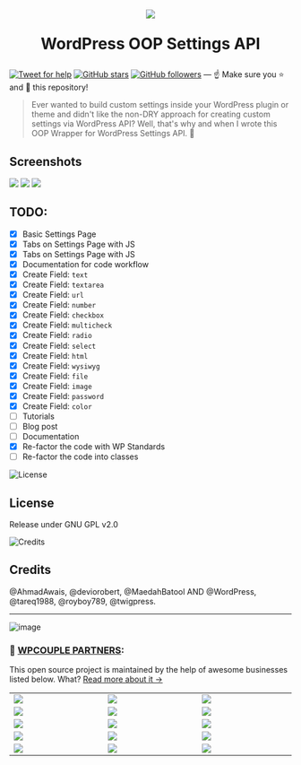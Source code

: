 <h1 align="center">
  <img src="https://i.imgur.com/gVEqftv.jpg" />

  WordPress OOP Settings API

</h1>


[![Tweet for help](https://img.shields.io/twitter/follow/mrahmadawais.svg?style=social&label=Tweet%20@MrAhmadAwais)](https://twitter.com/mrahmadawais/) [![GitHub stars](https://img.shields.io/github/stars/ahmadawais/WP-OOP-Settings-API.svg?style=social&label=Stars)](https://github.com/ahmadawais/WP-OOP-Settings-API/stargazers) [![GitHub followers](https://img.shields.io/github/followers/ahmadawais.svg?style=social&label=Follow)](https://github.com/ahmadawais?tab=followers) — :point_up: Make sure you :star: and :eyes: this repository!

> Ever wanted to build custom settings inside your WordPress plugin or theme and didn't like the non-DRY approach for creating custom settings via WordPress API? Well, that's why and when I wrote this OOP Wrapper for WordPress Settings API. 🎊

## Screenshots

![](https://i.imgur.com/EXUoeLZ.png)
![](https://i.imgur.com/sc9816W.png)
![](https://i.imgur.com/0SWjn4A.png)

## TODO:
- [x] Basic Settings Page
- [x] Tabs on Settings Page with JS
- [x] Tabs on Settings Page with JS
- [x] Documentation for code workflow
- [x] Create Field: `text`
- [x] Create Field: `textarea`
- [x] Create Field: `url`
- [x] Create Field: `number`
- [x] Create Field: `checkbox`
- [x] Create Field: `multicheck`
- [x] Create Field: `radio`
- [x] Create Field: `select`
- [x] Create Field: `html`
- [x] Create Field: `wysiwyg`
- [x] Create Field: `file`
- [x] Create Field: `image`
- [x] Create Field: `password`
- [x] Create Field: `color`
- [ ] Tutorials
- [ ] Blog post
- [ ] Documentation
- [x] Re-factor the code with WP Standards
- [ ] Re-factor the code into classes

![License](https://on.ahmda.ws/qNys/c)

## License
Release under GNU GPL v2.0


![Credits](https://on.ahmda.ws/qOxs/c)

## Credits

@AhmadAwais, @deviorobert, @MaedahBatool
AND @WordPress, @tareq1988, @royboy789, @twigpress.


---
![image](https://on.ahmda.ws/qP9p/c)
### 🙌 [WPCOUPLE PARTNERS](https://WPCouple.com/partners):
This open source project is maintained by the help of awesome businesses listed below. What? [Read more about it →](https://WPCouple.com/partners)

<table width='100%'>
	<tr>
		<td width='333.33'><a target='_blank' href='https://www.gravityforms.com/?utm_source=WPCouple&utm_medium=Partner'><img src='https://on.ahmda.ws/mtrE/c' /></a></td>
		<td width='333.33'><a target='_blank' href='https://kinsta.com/?utm_source=WPCouple&utm_medium=Partner'><img src='https://on.ahmda.ws/mu5O/c' /></a></td>
		<td width='333.33'><a target='_blank' href='https://wpengine.com/?utm_source=WPCouple&utm_medium=Partner'><img src='https://on.ahmda.ws/mto3/c' /></a></td>
	</tr>
	<tr>
		<td width='333.33'><a target='_blank' href='https://www.sitelock.com/?utm_source=WPCouple&utm_medium=Partner'><img src='https://on.ahmda.ws/mtyZ/c' /></a></td>
		<td width='333.33'><a target='_blank' href='https://wp-rocket.me/?utm_source=WPCouple&utm_medium=Partner'><img src='https://on.ahmda.ws/mtrv/c' /></a></td>
		<td width='333.33'><a target='_blank' href='https://blogvault.net/?utm_source=WPCouple&utm_medium=Partner'><img src='https://on.ahmda.ws/mtph/c' /></a></td>
	</tr>
	<tr>
		<td width='333.33'><a target='_blank' href='https://cridio.com/?utm_source=WPCouple&utm_medium=Partner'><img src='https://on.ahmda.ws/mtmy/c' /></a></td>
		<td width='333.33'><a target='_blank' href='https://wecobble.com/?utm_source=WPCouple&utm_medium=Partner'><img src='https://on.ahmda.ws/mtrW/c' /></a></td>
		<td width='333.33'><a target='_blank' href='https://www.cloudways.com/?utm_source=WPCouple&utm_medium=Partner'><img src='https://on.ahmda.ws/mu0C/c' /></a></td>
	</tr>
	<tr>
		<td width='333.33'><a target='_blank' href='https://www.cozmoslabs.com/?utm_source=WPCouple&utm_medium=Partner'><img src='https://on.ahmda.ws/mu9W/c' /></a></td>
		<td width='333.33'><a target='_blank' href='https://wpgeodirectory.com/?utm_source=WPCouple&utm_medium=Partner'><img src='https://on.ahmda.ws/mtwv/c' /></a></td>
		<td width='333.33'><a target='_blank' href='https://www.wpsecurityauditlog.com/?utm_source=WPCouple&utm_medium=Partner'><img src='https://on.ahmda.ws/mtkh/c' /></a></td>
	</tr>
	<tr>
		<td width='333.33'><a target='_blank' href='https://mythemeshop.com/?utm_source=WPCouple&utm_medium=Partner'><img src='https://on.ahmda.ws/n3ug/c' /></a></td>
		<td width='333.33'><a target='_blank' href='https://www.liquidweb.com/?utm_source=WPCouple&utm_medium=Partner'><img src='https://on.ahmda.ws/mtnt/c' /></a></td>
		<td width='333.33'><a target='_blank' href='https://WPCouple.com/contact?utm_source=WPCouple&utm_medium=Partner'><img src='https://on.ahmda.ws/mu3F/c' /></a></td>
	</tr>
</table>
